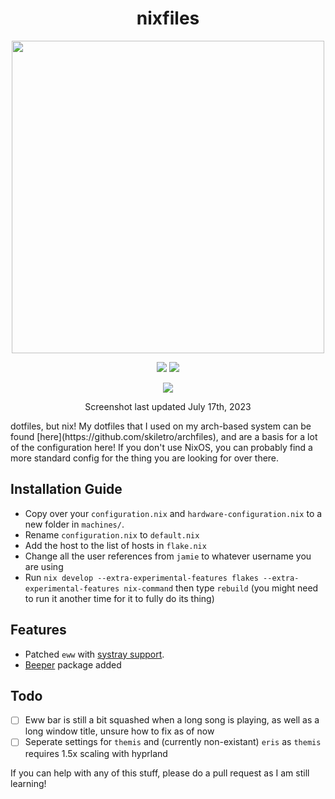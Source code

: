 <div align=center>
<h1>nixfiles</h1>
</h2><img src="https://raw.githubusercontent.com/catppuccin/catppuccin/main/assets/palette/macchiato.png" width="500" />
<p></p>
  <img src="https://img.shields.io/github/stars/skiletro/nixfiles?color=f5c2e7&labelColor=303446&style=for-the-badge&logo=starship&logoColor=f5c2e7">
  <img src="https://img.shields.io/github/repo-size/skiletro/nixfiles?color=fab387&labelColor=303446&style=for-the-badge&logo=github&logoColor=fab387">
 <p></p>
 <img src="https://cdn.discordapp.com/attachments/525406580628258831/1130596467418079414/image.png"></img>
 <p>Screenshot last updated July 17th, 2023</p>
</div>
dotfiles, but nix!
My dotfiles that I used on my arch-based system can be found [here](https://github.com/skiletro/archfiles), and are a basis for a lot of the configuration here! If you don't use NixOS, you can probably find a more standard config for the thing you are looking for over there.


## Installation Guide
- Copy over your `configuration.nix` and `hardware-configuration.nix` to a new folder in `machines/`.
- Rename `configuration.nix` to `default.nix`
- Add the host to the list of hosts in `flake.nix`
- Change all the user references from `jamie` to whatever username you are using
- Run `nix develop --extra-experimental-features flakes --extra-experimental-features nix-command` then type `rebuild` (you might need to run it another time for it to fully do its thing)

## Features
* Patched `eww` with [systray support](https://github.com/elkowar/eww/pull/743).
* [Beeper](https://www.beeper.com/) package added

## Todo
- [ ] Eww bar is still a bit squashed when a long song is playing, as well as a long window title, unsure how to fix as of now
- [ ] Seperate settings for `themis` and (currently non-existant) `eris` as `themis` requires 1.5x scaling with hyprland

If you can help with any of this stuff, please do a pull request as I am still learning!
